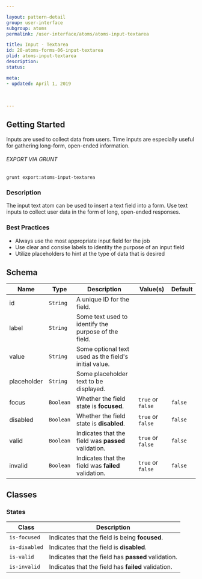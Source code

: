```yaml
---

layout: pattern-detail
group: user-interface
subgroup: atoms
permalink: /user-interface/atoms/atoms-input-textarea

title: Input - Textarea
id: 20-atoms-forms-06-input-textarea
plid: atoms-input-textarea
description: 
status: 

meta:
- updated: April 1, 2019
  
  
  
---
```



## Getting Started

Inputs are used to collect data from users. Time inputs are especially useful for gathering long-form, open-ended information.

###### EXPORT VIA GRUNT

```
grunt export:atoms-input-textarea
```


### Description

The input text atom can be used to insert a text field into a form. Use text inputs to collect user data in the form of long, open-ended responses.


### Best Practices

- Always use the most appropriate input field for the job
- Use clear and consise labels to identity the purpose of an input field
- Utilize placeholders to hint at the type of data that is desired


## Schema

| Name        | Type      | Description                                           | Value(s)            | Default   |
|-------------|-----------|-------------------------------------------------------|---------------------|-----------|
| id          | `String`  | A unique ID for the field.                            |                     |           |
| label       | `String`  | Some text used to identify the purpose of the field.  |                     |           |
| value       | `String`  | Some optional text used as the field's initial value. |                     |           |
| placeholder | `String`  | Some placeholder text to be displayed.                |                     |           |
| focus       | `Boolean` | Whether the field state is **focused**.               | `true` or `false`   | `false`   |
| disabled    | `Boolean` | Whether the field state is **disabled**.              | `true` or `false`   | `false`   |
| valid       | `Boolean` | Indicates that the field was **passed** validation.   | `true` or `false`   | `false`   |
| invalid     | `Boolean` | Indicates that the field was **failed** validation.   | `true` or `false`   | `false`   |


## Classes

### States

| Class             | Description                                                           |
|-------------------|-----------------------------------------------------------------------|
| `is-focused`      | Indicates that the field is being **focused**.                        |
| `is-disabled`     | Indicates that the field is **disabled**.                             |
| `is-valid`        | Indicates that the field has **passed** validation.                   |
| `is-invalid`      | Indicates that the field has **failed** validation.                   |
